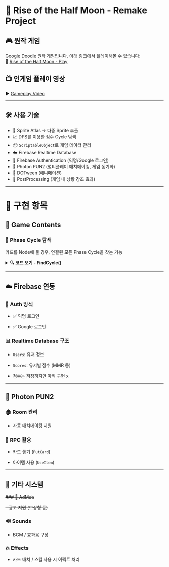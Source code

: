 # 🌙 Rise of the Half Moon - Remake Project

## 🎮 원작 게임
Google Doodle 원작 게임입니다. 아래 링크에서 플레이해볼 수 있습니다:  
🔗 [Rise of the Half Moon - Play](https://doodles.google/doodle/rise-of-the-half-moon/)

## 📺 인게임 플레이 영상
▶️ [Gameplay Video](https://github.com/user-attachments/assets/c0950ac0-29d3-4428-b2b0-e1d72912d09e)

---

## 🛠️ 사용 기술

- 🎨 Sprite Atlas → 다중 Sprite 추출
- 📈 DPS를 이용한 점수 Cycle 탐색
- 📦 `ScriptableObject`로 게임 데이터 관리
- ☁️ Firebase Realtime Database
- 🔐 Firebase Authentication (익명/Google 로그인)
- 🔄 Photon PUN2 (멀티플레이 매치메이킹, 게임 동기화)
- 🔁 DOTween (애니메이션)
- 🎥 PostProcessing (게임 내 상황 강조 효과)

---





# 🚧 구현 항목

## 🧩 Game Contents

### 🔄 Phase Cycle 탐색
카드를 Node에 둘 경우, 연결된 모든 Phase Cycle을 찾는 기능

<details>
<summary><strong>🔍 코드 보기 - FindCycle()</strong></summary>

```csharp
public class NodeCycleHelper
{
    public int row;
    public int col;
    public List<Node> nodes = new List<Node>();
    GameManager gameManager;

    public NodeCycleHelper(GameManager gameManager, List<Node> nodes, int row, int col)
    {
        this.gameManager = gameManager;
        this.row = row;
        this.col = col;
        this.nodes = nodes;
    }

    public Dictionary<string, List<Node>> FindCycle(Node putNode)
    {
        Dictionary<string, List<Node>> resultDic = new Dictionary<string, List<Node>>();

        UpdateNearNodeInfo(putNode);

        List<List<Node>> nextNodeLists = new List<List<Node>>();
        List<List<Node>> prevNodeLists = new List<List<Node>>();
        List<Node> temp = new List<Node>();
        SetNextNodeList(ref nextNodeLists, ref temp, putNode);
        temp = new List<Node>();
        SetPrevNodeList(ref prevNodeLists, ref temp, putNode);

        foreach (List<Node> prevs in prevNodeLists)
        {
            prevs.Reverse();

            foreach (List<Node> next in nextNodeLists)
            {
                List<Node> result = new List<Node>();
                List<Node> tmpNexts = new List<Node>(next);

                if (prevs.Count > 0)
                {
                    for (int i = 0; i < next.Count; i++)
                    {
                        if (next[i] == prevs[0])
                        {
                            tmpNexts = next.GetRange(0, i);
                            break;
                        }
                    }
                }

                string key = "";
                foreach (var pre in prevs)
                {
                    key += pre.index;
                    result.Add(pre);
                }

                key += putNode.index;
                result.Add(putNode);

                foreach (var nxt in tmpNexts)
                {
                    key += nxt.index;
                    result.Add(nxt);
                }

                if (result.Count > 2)
                    resultDic[key] = result;
            }
        }

        return resultDic;
    }

    private void SetNextNodeList(ref List<List<Node>> nextNodeLists, ref List<Node> currentPathNode, Node node)
    {
        bool isFindNext = false;
        foreach (Node nextNode in node.nextNodes)
        {
            if (currentPathNode.Contains(nextNode)) continue;
            isFindNext = true;
            List<Node> nodes = new List<Node>(currentPathNode);
            nodes.Add(nextNode);
            SetNextNodeList(ref nextNodeLists, ref nodes, nextNode);
        }

        if (!isFindNext) nextNodeLists.Add(currentPathNode);
    }

    private void SetPrevNodeList(ref List<List<Node>> nextNodeLists, ref List<Node> currentPathNode, Node node)
    {
        bool isFindNext = false;
        foreach (Node nextNode in node.prevNodes)
        {
            if (currentPathNode.Contains(nextNode)) continue;
            isFindNext = true;
            List<Node> nodes = new List<Node>(currentPathNode);
            nodes.Add(nextNode);
            SetPrevNodeList(ref nextNodeLists, ref nodes, nextNode);
        }

        if (!isFindNext) nextNodeLists.Add(currentPathNode);
    }

    public void UpdateNearNodeInfo(Node node)
    {
        var connectedNodes = node.GetAdjacentNodes();
        foreach (var connectedNode in connectedNodes)
        {
            if (IsNext(connectedNode, node))
            {
                node.prevNodes.Add(connectedNode);
                connectedNode.nextNodes.Add(node);
            }
            if (IsPrev(connectedNode, node))
            {
                node.nextNodes.Add(connectedNode);
                connectedNode.prevNodes.Add(node);
            }
        }
    }

    private bool IsNext(Node node1, Node node2)
    {
        return PhaseData.GetNextPhaseType(node1.GetPhaseType(), gameManager.contentType) == node2.GetPhaseType();
    }

    private bool IsPrev(Node node1, Node node2)
    {
        return PhaseData.GetPreviousPhaseType(node1.GetPhaseType(), gameManager.contentType) == node2.GetPhaseType();
    }
}

```

</details>

---

## ☁️ Firebase 연동

### 🔐 Auth 방식

- ✅ 익명 로그인
    
- ✅ Google 로그인
    

### 📊 Realtime Database 구조

- `Users`: 유저 정보
    
- `Scores`: 유저별 점수 (MMR 등)
-  점수는 저장하지만 아직 구현 x
    

---

## 🔄 Photon PUN2

### 🏠 Room 관리

- 자동 매치메이킹 지원
    

### 🔁 RPC 활용

- 카드 놓기 (`PutCard`)
    
- 아이템 사용 (`UseItem`)
    

---

## 📢 기타 시스템

~~### 📱 AdMob~~

~~- 광고 지원 (보상형 등)~~
    

### 🔊 Sounds

- BGM / 효과음 구성
    

### 💥 Effects

- 카드 배치 / 스킬 사용 시 이펙트 처리
